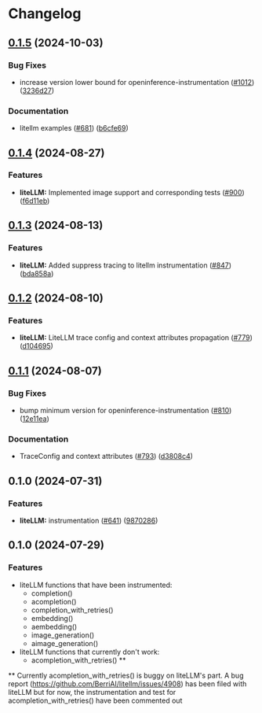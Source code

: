# Changelog

## [0.1.5](https://github.com/Arize-ai/openinference/compare/python-openinference-instrumentation-litellm-v0.1.4...python-openinference-instrumentation-litellm-v0.1.5) (2024-10-03)


### Bug Fixes

* increase version lower bound for openinference-instrumentation ([#1012](https://github.com/Arize-ai/openinference/issues/1012)) ([3236d27](https://github.com/Arize-ai/openinference/commit/3236d2733a46b84d693ddb7092209800cde8cc34))


### Documentation

* litellm examples ([#681](https://github.com/Arize-ai/openinference/issues/681)) ([b6cfe69](https://github.com/Arize-ai/openinference/commit/b6cfe6933d840b2344b5c132a9d471d239af1c9d))

## [0.1.4](https://github.com/Arize-ai/openinference/compare/python-openinference-instrumentation-litellm-v0.1.3...python-openinference-instrumentation-litellm-v0.1.4) (2024-08-27)


### Features

* **liteLLM:** Implemented image support and corresponding tests ([#900](https://github.com/Arize-ai/openinference/issues/900)) ([f6d11eb](https://github.com/Arize-ai/openinference/commit/f6d11eb602f37770fbdf7ab144c03980c7f90fb7))

## [0.1.3](https://github.com/Arize-ai/openinference/compare/python-openinference-instrumentation-litellm-v0.1.2...python-openinference-instrumentation-litellm-v0.1.3) (2024-08-13)


### Features

* **liteLLM:** Added suppress tracing to litellm instrumentation ([#847](https://github.com/Arize-ai/openinference/issues/847)) ([bda858a](https://github.com/Arize-ai/openinference/commit/bda858ad332a8f9539f9a9edb77d9ede22a08960))

## [0.1.2](https://github.com/Arize-ai/openinference/compare/python-openinference-instrumentation-litellm-v0.1.1...python-openinference-instrumentation-litellm-v0.1.2) (2024-08-10)


### Features

* **liteLLM:** LiteLLM trace config and context attributes propagation ([#779](https://github.com/Arize-ai/openinference/issues/779)) ([d104695](https://github.com/Arize-ai/openinference/commit/d104695cdcebea740f98b2e26a2a5bab1a09a55f))

## [0.1.1](https://github.com/Arize-ai/openinference/compare/python-openinference-instrumentation-litellm-v0.1.0...python-openinference-instrumentation-litellm-v0.1.1) (2024-08-07)


### Bug Fixes

* bump minimum version for openinference-instrumentation ([#810](https://github.com/Arize-ai/openinference/issues/810)) ([12e11ea](https://github.com/Arize-ai/openinference/commit/12e11ea405252ca35dc8d3f3a08ec5b83a08cea7))


### Documentation

* TraceConfig and context attributes ([#793](https://github.com/Arize-ai/openinference/issues/793)) ([d3808c4](https://github.com/Arize-ai/openinference/commit/d3808c4bea3f6a4c72d3a7ea09b54e78072be6fd))

## 0.1.0 (2024-07-31)


### Features

* **liteLLM:** instrumentation ([#641](https://github.com/Arize-ai/openinference/issues/641)) ([9870286](https://github.com/Arize-ai/openinference/commit/9870286e8ea757ca3afa2568bd286231fbaee577))

## 0.1.0 (2024-07-29)

### Features
* liteLLM functions that have been instrumented:
    - completion()
    - acompletion()
    - completion_with_retries()
    - embedding()
    - aembedding()
    - image_generation()
    - aimage_generation()
* liteLLM functions that currently don't work:
    - acompletion_with_retries() **

** Currently acompletion_with_retries() is buggy on liteLLM's part. A bug report (https://github.com/BerriAI/litellm/issues/4908) has been filed with liteLLM but for now, the instrumentation and test for acompletion_with_retries() have been commented out
